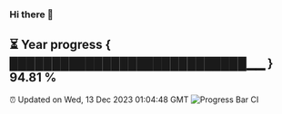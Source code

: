 ### Hi there 👋
⏳ Year progress { ████████████████████████████▁▁ } 94.81 %
---
⏰ Updated on Wed, 13 Dec 2023 01:04:48 GMT
![Progress Bar CI](https://github.com/liununu/liununu/workflows/Progress%20Bar%20CI/badge.svg)
